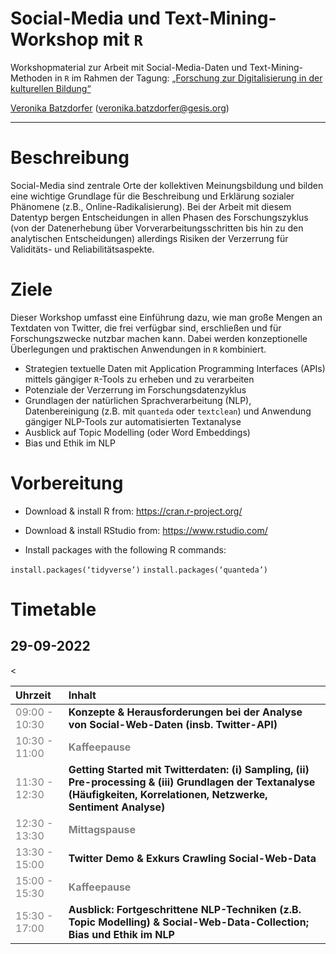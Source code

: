 # Social-Media und Text-Mining-Workshop mit `R`
Workshopmaterial zur Arbeit mit Social-Media-Daten und Text-Mining-Methoden in `R` im Rahmen der Tagung: [„Forschung zur Digitalisierung in der kulturellen Bildung“ ](https://www.dikubi-meta.fau.de/veranstaltungen/digitalisierung-in-der-kulturellen-bildung-whats-next/#sprungmarke2)


[Veronika Batzdorfer](https://www.gesis.org/institut/mitarbeiterverzeichnis/person/Veronika.Batzdorfer?no_cache=1) ([veronika.batzdorfer@gesis.org](mailto:veronika.batzdorfer@gesis.org))

---

# Beschreibung
Social-Media sind zentrale Orte der kollektiven Meinungsbildung und bilden eine wichtige Grundlage für die Beschreibung und Erklärung sozialer Phänomene (z.B., Online-Radikalisierung). Bei der Arbeit mit diesem Datentyp bergen Entscheidungen in allen Phasen des Forschungszyklus (von der Datenerhebung über Vorverarbeitungsschritten bis hin zu den analytischen Entscheidungen) allerdings Risiken der Verzerrung für Validitäts- und Reliabilitätsaspekte.

# Ziele
Dieser Workshop umfasst eine Einführung dazu, wie man große Mengen an Textdaten von Twitter, die frei verfügbar sind, erschließen und für Forschungszwecke nutzbar machen kann. Dabei werden konzeptionelle Überlegungen und praktischen Anwendungen in  `R` kombiniert.

- Strategien textuelle Daten mit Application Programming Interfaces (APIs) mittels gängiger `R`-Tools zu erheben und zu verarbeiten 
- Potenziale der Verzerrung im Forschungsdatenzyklus
- Grundlagen der natürlichen Sprachverarbeitung (NLP), Datenbereinigung (z.B. mit `quanteda` oder `textclean`) und Anwendung gängiger NLP-Tools zur automatisierten Textanalyse
 - Ausblick auf Topic Modelling (oder Word Embeddings)
 - Bias und Ethik im NLP

# Vorbereitung
- Download & install R from: https://cran.r-project.org/
- Download & install RStudio from: https://www.rstudio.com/

- Install packages with the following R commands:

`install.packages(‘tidyverse’)`
`install.packages(‘quanteda’)`

# Timetable
## 29-09-2022

<table class="table" style="margin-left: auto; margin-right: auto;">
 <thead>
  <tr>

   <th style="text-align:left;"> Uhrzeit </th>
   <th style="text-align:left;"> Inhalt </th>
  </tr>
 </thead>
<tbody>
  <tr>
   <
   <td style="text-align:left;color: gray !important;"> 09:00 - 10:30 </td>
   <td style="text-align:left;font-weight: bold;"> Konzepte &amp
    Herausforderungen bei der Analyse von Social-Web-Daten (insb. Twitter-API) </td>
  </tr>
  <tr>

   <td style="text-align:left;color: gray !important;color: gray !important;"> 10:30 - 11:00 </td>
   <td style="text-align:left;font-weight: bold;color: gray !important;"> Kaffeepause </td>
  </tr>
  <tr>

   <td style="text-align:left;color: gray !important;"> 11:30 - 12:30 </td>
   <td style="text-align:left;font-weight: bold;"> Getting Started mit Twitterdaten: (i) Sampling, (ii) Pre-processing &amp (iii) Grundlagen der Textanalyse (Häufigkeiten, Korrelationen, Netzwerke, Sentiment Analyse)  </td>
  </tr>
  <tr>

   <td style="text-align:left;color: gray !important;color: gray !important;"> 12:30 - 13:30 </td>
   <td style="text-align:left;font-weight: bold;color: gray !important;"> Mittagspause </td>
  </tr>
  <tr>
  
   <td style="text-align:left;color: gray !important;"> 13:30 - 15:00 </td>
   <td style="text-align:left;font-weight: bold;"> Twitter Demo &amp; Exkurs Crawling Social-Web-Data </td>
  </tr>
  <tr>

   <td style="text-align:left;color: gray !important;color: gray !important;"> 15:00 - 15:30 </td>
   <td style="text-align:left;font-weight: bold;color: gray !important;"> Kaffeepause </td>
  </tr>
  <tr>

   <td style="text-align:left;color: gray !important;"> 15:30 - 17:00 </td>
   <td style="text-align:left;font-weight: bold;"> Ausblick: Fortgeschrittene NLP-Techniken (z.B. Topic Modelling) &amp; Social-Web-Data-Collection; Bias und Ethik im NLP</td>
  </tr>
</tbody>
</table>

